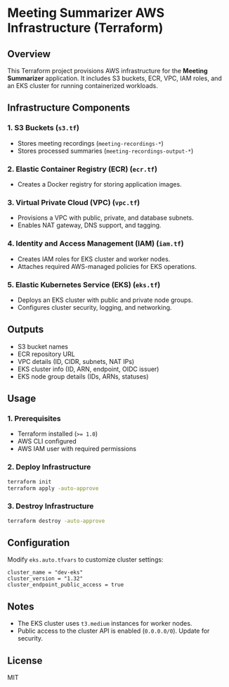 # Meeting Summarizer AWS Infrastructure (Terraform)

## Overview
This Terraform project provisions AWS infrastructure for the **Meeting Summarizer** application. It includes S3 buckets, ECR, VPC, IAM roles, and an EKS cluster for running containerized workloads.

## Infrastructure Components

### **1. S3 Buckets** (`s3.tf`)
- Stores meeting recordings (`meeting-recordings-*`)
- Stores processed summaries (`meeting-recordings-output-*`)

### **2. Elastic Container Registry (ECR)** (`ecr.tf`)
- Creates a Docker registry for storing application images.

### **3. Virtual Private Cloud (VPC)** (`vpc.tf`)
- Provisions a VPC with public, private, and database subnets.
- Enables NAT gateway, DNS support, and tagging.

### **4. Identity and Access Management (IAM)** (`iam.tf`)
- Creates IAM roles for EKS cluster and worker nodes.
- Attaches required AWS-managed policies for EKS operations.

### **5. Elastic Kubernetes Service (EKS)** (`eks.tf`)
- Deploys an EKS cluster with public and private node groups.
- Configures cluster security, logging, and networking.

## Outputs
- S3 bucket names
- ECR repository URL
- VPC details (ID, CIDR, subnets, NAT IPs)
- EKS cluster info (ID, ARN, endpoint, OIDC issuer)
- EKS node group details (IDs, ARNs, statuses)

## Usage
### **1. Prerequisites**
- Terraform installed (`>= 1.0`)
- AWS CLI configured
- AWS IAM user with required permissions

### **2. Deploy Infrastructure**
```sh
terraform init
terraform apply -auto-approve
```

### **3. Destroy Infrastructure**
```sh
terraform destroy -auto-approve
```

## Configuration
Modify `eks.auto.tfvars` to customize cluster settings:
```hcl
cluster_name = "dev-eks"
cluster_version = "1.32"
cluster_endpoint_public_access = true
```

## Notes
- The EKS cluster uses `t3.medium` instances for worker nodes.
- Public access to the cluster API is enabled (`0.0.0.0/0`). Update for security.

## License
MIT
